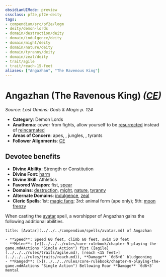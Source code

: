 ```yaml
---
obsidianUIMode: preview
cssclass: pf2e,pf2e-deity
tags:
- compendium/src/pf2e/logm
- deity/demon-lords
- domain/destruction/deity
- domain/indulgence/deity
- domain/might/deity
- domain/nature/deity
- domain/tyranny/deity
- domain/zeal/deity
- trait/agile
- trait/reach-15-feet
aliases: ["Angazhan", "The Ravenous King"]
---
```

# Angazhan (The Ravenous King) *([CE](../../../rules/traits/chaotic-evil-b1.md))*  
*Source: Lost Omens: Gods & Magic p. 124*  

- **Category**: Demon Lords
- **Anathema**: cower from fights, allow yourself to be [resurrected](../../spells/rituals/resurrect.md) instead of [reincarnated](../../spells/rituals/reincarnate-apg.md)
- **Areas of Concern**: apes, , jungles, , tyrants
- **Follower Alignments**: [CE](../../../rules/traits/chaotic-evil-b1.md)

## Devotee benefits

- **Divine Ability**: Strength or Constitution
- **Divine Font**: [harm](../../spells/harm.md)
- **Divine Skill**: Athletics
- **Favored Weapon**: fist, [spear](../../equipment/items/spear.md)
- **Domains**: [destruction](../domains.md#Destruction), [might](../domains.md#Might), [nature](../domains.md#Nature), [tyranny](../domains.md#Tyranny)
- **Alternate Domains**: [indulgence](../domains.md#Indulgence), [zeal](../domains.md#Zeal)
- **Cleric Spells**: 1st: [magic fang](../../spells/magic-fang.md); 3rd: animal form (ape only); 5th: [moon frenzy](../../spells/moon-frenzy.md)

When casting the [avatar](../../spells/avatar.md) spell, a worshipper of Angazhan gains the following additional abilities.

```ad-embed-avatar
title: [Avatar](../../../compendium/spells/avatar.md) of Angazhan

- **Speed**: Speed 60 feet, climb 60 feet, swim 50 feet
- **Melee**: [>](../../../rules/core-rulebook/chapter-9-playing-the-game.md#Actions "Single Action") fist ([agile](../../../rules/traits/agile.md), [reach <15 feet>](../../../rules/traits/reach.md)), **Damage** `6d6+6` bludgeoning
- **Ranged**: [>](../../../rules/core-rulebook/chapter-9-playing-the-game.md#Actions "Single Action") Bellowing Roar **Damage** `6d6+3` mental
```
